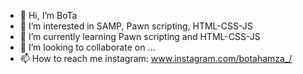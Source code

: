 - 👋 Hi, I’m BoTa
- 👀 I’m interested in SAMP, Pawn scripting, HTML-CSS-JS
- 🌱 I’m currently learning Pawn scripting and HTML-CSS-JS
- 💞️ I’m looking to collaborate on ...
- 📫 How to reach me instagram: www.instagram.com/botahamza_/

<!---
Hamza1921/Hamza1921 is a ✨ special ✨ repository because its `README.md` (this file) appears on your GitHub profile.
You can click the Preview link to take a look at your changes.
--->
